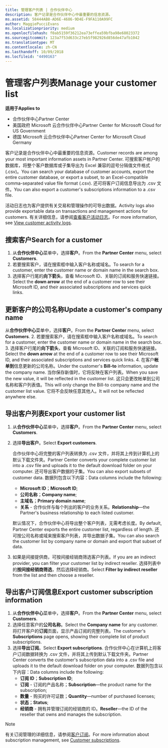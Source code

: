 ```yaml
---
title: 管理客户列表 | 合作伙伴中心
description: 客户记录是合作伙伴中心中最重要的信息资源。
ms.assetid: 58444AB8-AD6E-4686-9D4E-F9FA110A99FC
author: MaggiePucciEvans
ms.localizationpriority: medium
ms.openlocfilehash: f0ab5159f36212ea73effea59bfba98e68023372
ms.sourcegitcommit: 123a7f53d633c27eb5f982926d856de47afb1042
ms.translationtype: MT
ms.contentlocale: zh-CN
ms.lasthandoff: 10/09/2018
ms.locfileid: "4490163"
---
```

# <a name="manage-your-customer-list"></a><span data-ttu-id="0d4c0-103">管理客户列表</span><span class="sxs-lookup"><span data-stu-id="0d4c0-103">Manage your customer list</span></span>

**<span data-ttu-id="0d4c0-104">适用于</span><span class="sxs-lookup"><span data-stu-id="0d4c0-104">Applies to</span></span>**

-  <span data-ttu-id="0d4c0-105">合作伙伴中心</span><span class="sxs-lookup"><span data-stu-id="0d4c0-105">Partner Center</span></span>
-  <span data-ttu-id="0d4c0-106">美国政府 Microsoft 云合作伙伴中心</span><span class="sxs-lookup"><span data-stu-id="0d4c0-106">Partner Center for Microsoft Cloud for US Government</span></span>
-  <span data-ttu-id="0d4c0-107">德国 Microsoft 云合作伙伴中心</span><span class="sxs-lookup"><span data-stu-id="0d4c0-107">Partner Center for Microsoft Cloud Germany</span></span>

<span data-ttu-id="0d4c0-108">客户记录是合作伙伴中心中最重要的信息资源。</span><span class="sxs-lookup"><span data-stu-id="0d4c0-108">Customer records are among your most important information assets in Partner Center.</span></span> <span data-ttu-id="0d4c0-109">可搜索客户帐户的数据库，将整个客户数据库或子集导出为 Excel 兼容的逗号分隔值文件格式 (.csv)。</span><span class="sxs-lookup"><span data-stu-id="0d4c0-109">You can search your database of customer accounts, export the entire customer database, or export a subset, to an Excel-compatible comma-separated value file format (.csv).</span></span> <span data-ttu-id="0d4c0-110">还可将客户订阅信息导出为 .csv 文件。</span><span class="sxs-lookup"><span data-stu-id="0d4c0-110">You can also export a customer's subscriptions information to a .csv file.</span></span>

<span data-ttu-id="0d4c0-111">活动日志也为客户提供有关交易和管理操作的可导出数据。</span><span class="sxs-lookup"><span data-stu-id="0d4c0-111">Activity logs also provide exportable data on transactions and management actions for customers.</span></span> <span data-ttu-id="0d4c0-112">有关详细信息，请参阅[查看客户活动日志](activity-logs.md)。</span><span class="sxs-lookup"><span data-stu-id="0d4c0-112">For more information, see [View customer activity logs](activity-logs.md).</span></span>


## <a name="search-for-a-customer"></a><span data-ttu-id="0d4c0-113">搜索客户</span><span class="sxs-lookup"><span data-stu-id="0d4c0-113">Search for a customer</span></span>

1.  <span data-ttu-id="0d4c0-114">从**合作伙伴中心**菜单中，选择**客户**。</span><span class="sxs-lookup"><span data-stu-id="0d4c0-114">From the **Partner Center** menu, select **Customers**.</span></span>
2.  <span data-ttu-id="0d4c0-115">若要搜索客户，请在搜索框中输入客户名称或域名。</span><span class="sxs-lookup"><span data-stu-id="0d4c0-115">To search for a customer, enter the customer name or domain name in the search box.</span></span>
3.  <span data-ttu-id="0d4c0-116">选择客户行尾的**向下箭头**，查看 Microsoft ID、关联的订阅和服务快速链接。</span><span class="sxs-lookup"><span data-stu-id="0d4c0-116">Select the **down arrow** at the end of a customer row to see their Microsoft ID, and their associated subscriptions and services quick links.</span></span>

## <a name="update-a-customers-company-name"></a><span data-ttu-id="0d4c0-117">更新客户的公司名称</span><span class="sxs-lookup"><span data-stu-id="0d4c0-117">Update a customer's company name</span></span>

<span data-ttu-id="0d4c0-118">从**合作伙伴中心**菜单中，选择**客户**。</span><span class="sxs-lookup"><span data-stu-id="0d4c0-118">From the **Partner Center** menu, select **Customers**.</span></span>
2.  <span data-ttu-id="0d4c0-119">若要搜索客户，请在搜索框中输入客户名称或域名。</span><span class="sxs-lookup"><span data-stu-id="0d4c0-119">To search for a customer, enter the customer name or domain name in the search box.</span></span>
3.  <span data-ttu-id="0d4c0-120">选择客户行尾的**向下箭头**，查看 Microsoft ID、关联的订阅和服务快速链接。</span><span class="sxs-lookup"><span data-stu-id="0d4c0-120">Select the **down arrow** at the end of a customer row to see their Microsoft ID, and their associated subscriptions and services quick links.</span></span>
4.  <span data-ttu-id="0d4c0-121">在客户**帐单到**信息更新的公司名称。</span><span class="sxs-lookup"><span data-stu-id="0d4c0-121">Under the customer's **Bill-to** information, update the company name.</span></span> <span data-ttu-id="0d4c0-122">当你保存新值时，它将反映在客户列表。</span><span class="sxs-lookup"><span data-stu-id="0d4c0-122">When you save the new value, it will be reflected in the customer list.</span></span> <span data-ttu-id="0d4c0-123">这只会更改帐单到公司名称和客户列表值。</span><span class="sxs-lookup"><span data-stu-id="0d4c0-123">This will only change the Bill-to company name and the customer list value.</span></span> <span data-ttu-id="0d4c0-124">它将不会反映任意其他人。</span><span class="sxs-lookup"><span data-stu-id="0d4c0-124">It will not be reflected anywhere else.</span></span>

## <a name="export-your-customer-list"></a><span data-ttu-id="0d4c0-125">导出客户列表</span><span class="sxs-lookup"><span data-stu-id="0d4c0-125">Export your customer list</span></span>

1.  <span data-ttu-id="0d4c0-126">从**合作伙伴中心**菜单中，选择**客户**。</span><span class="sxs-lookup"><span data-stu-id="0d4c0-126">From the **Partner Center** menu, select **Customers**.</span></span>
2.  <span data-ttu-id="0d4c0-127">选择**导出客户**。</span><span class="sxs-lookup"><span data-stu-id="0d4c0-127">Select **Export customers**.</span></span>

    <span data-ttu-id="0d4c0-128">合作伙伴中心将完整的客户列表转换为 .csv 文件，并将其上传到计算机上的默认下载文件夹。</span><span class="sxs-lookup"><span data-stu-id="0d4c0-128">Partner Center converts your complete customer list into a .csv file and uploads it to the default download folder on your computer.</span></span> <span data-ttu-id="0d4c0-129">还可导出客户数据的子集。</span><span class="sxs-lookup"><span data-stu-id="0d4c0-129">You can also export subsets of customer data.</span></span> <span data-ttu-id="0d4c0-130">数据列包含以下内容：</span><span class="sxs-lookup"><span data-stu-id="0d4c0-130">Data columns include the following:</span></span>

    -   <span data-ttu-id="0d4c0-131">**Microsoft ID**；</span><span class="sxs-lookup"><span data-stu-id="0d4c0-131">**Microsoft ID**;</span></span>
    -   <span data-ttu-id="0d4c0-132">**公司名称**；</span><span class="sxs-lookup"><span data-stu-id="0d4c0-132">**Company name**;</span></span>
    -   <span data-ttu-id="0d4c0-133">**主域名**；</span><span class="sxs-lookup"><span data-stu-id="0d4c0-133">**Primary domain name**;</span></span>
    -   <span data-ttu-id="0d4c0-134">**关系** - 合作伙伴与每个列出的客户的业务关系。</span><span class="sxs-lookup"><span data-stu-id="0d4c0-134">**Relationship**—the Partner's business relationship to each listed customer.</span></span>

    <span data-ttu-id="0d4c0-135">默认情况下，合作伙伴中心将导出整个客户列表，无需考虑长度。</span><span class="sxs-lookup"><span data-stu-id="0d4c0-135">By default, Partner Center exports the entire customer list, regardless of length.</span></span> <span data-ttu-id="0d4c0-136">还可按公司名称或域来搜索客户列表，并导出数据子集。</span><span class="sxs-lookup"><span data-stu-id="0d4c0-136">You can also search the customer list by company name or domain and export that subset of data.</span></span>

3.  <span data-ttu-id="0d4c0-137">如果是间接提供商，可按间接经销商筛选客户列表。</span><span class="sxs-lookup"><span data-stu-id="0d4c0-137">If you are an indirect provider, you can filter your customer list by indirect reseller.</span></span> <span data-ttu-id="0d4c0-138">选择列表中的**按间接经销商筛选**，然后选择经销商。</span><span class="sxs-lookup"><span data-stu-id="0d4c0-138">Select **Filter by indirect reseller** from the list and then choose a reseller.</span></span>


## <a name="export-customer-subscription-information"></a><span data-ttu-id="0d4c0-139">导出客户订阅信息</span><span class="sxs-lookup"><span data-stu-id="0d4c0-139">Export customer subscription information</span></span>

1.  <span data-ttu-id="0d4c0-140">从**合作伙伴中心**菜单中，选择**客户**。</span><span class="sxs-lookup"><span data-stu-id="0d4c0-140">From the **Partner Center** menu, select **Customers**.</span></span>
2.  <span data-ttu-id="0d4c0-141">选择任意客户的**公司名称**。</span><span class="sxs-lookup"><span data-stu-id="0d4c0-141">Select the **Company name** for any customer.</span></span> <span data-ttu-id="0d4c0-142">将打开客户的**订阅**页面，显示产品订阅的完整列表。</span><span class="sxs-lookup"><span data-stu-id="0d4c0-142">The customer's **Subscriptions** page opens, showing their complete list of product subscriptions.</span></span>
3.  <span data-ttu-id="0d4c0-143">选择**导出订阅**。</span><span class="sxs-lookup"><span data-stu-id="0d4c0-143">Select **Export subscriptions**.</span></span> <span data-ttu-id="0d4c0-144">合作伙伴中心在计算机上将客户订阅数据转换为 .csv 文件，并将其上传到默认下载文件夹。</span><span class="sxs-lookup"><span data-stu-id="0d4c0-144">Partner Center converts the customer's subscription data into a .csv file and uploads it to the default download folder on your computer.</span></span> <span data-ttu-id="0d4c0-145">数据列包含以下内容：</span><span class="sxs-lookup"><span data-stu-id="0d4c0-145">Data columns include the following:</span></span>
    -   <span data-ttu-id="0d4c0-146">**订阅 ID**；</span><span class="sxs-lookup"><span data-stu-id="0d4c0-146">**Subscription ID**;</span></span>
    -   <span data-ttu-id="0d4c0-147">**订阅** - 订阅的产品名称；</span><span class="sxs-lookup"><span data-stu-id="0d4c0-147">**Subscription**—the product name for the subscription;</span></span>
    -   <span data-ttu-id="0d4c0-148">**数量** - 购买的许可证数；</span><span class="sxs-lookup"><span data-stu-id="0d4c0-148">**Quantity**—number of purchased licenses;</span></span>
    -   <span data-ttu-id="0d4c0-149">**状态**；</span><span class="sxs-lookup"><span data-stu-id="0d4c0-149">**Status**;</span></span>
    -   <span data-ttu-id="0d4c0-150">**经销商** - 拥有并管理订阅的经销商的 ID。</span><span class="sxs-lookup"><span data-stu-id="0d4c0-150">**Reseller**—the ID of the reseller that owns and manages the subscription.</span></span>

> [!NOTE]  
> <span data-ttu-id="0d4c0-151">有关订阅管理的详细信息，请参阅[客户订阅](customer-subscriptions.md)。</span><span class="sxs-lookup"><span data-stu-id="0d4c0-151">For more information about subscription management, see [Customer subscriptions](customer-subscriptions.md).</span></span>

     

 

 



